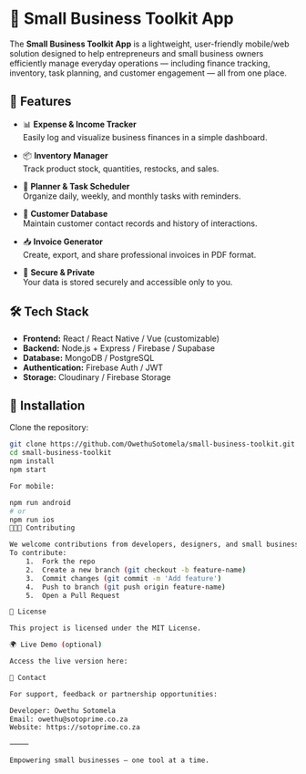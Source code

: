 # 🧰 Small Business Toolkit App

The **Small Business Toolkit App** is a lightweight, user-friendly mobile/web solution designed to help entrepreneurs and small business owners efficiently manage everyday operations — including finance tracking, inventory, task planning, and customer engagement — all from one place.

## 🚀 Features

- 📊 **Expense & Income Tracker**  
  Easily log and visualize business finances in a simple dashboard.

- 📦 **Inventory Manager**  
  Track product stock, quantities, restocks, and sales.

- 📅 **Planner & Task Scheduler**  
  Organize daily, weekly, and monthly tasks with reminders.

- 📇 **Customer Database**  
  Maintain customer contact records and history of interactions.

- 📥 **Invoice Generator**  
  Create, export, and share professional invoices in PDF format.

- 🔐 **Secure & Private**  
  Your data is stored securely and accessible only to you.

## 🛠 Tech Stack

- **Frontend:** React / React Native / Vue (customizable)
- **Backend:** Node.js + Express / Firebase / Supabase
- **Database:** MongoDB / PostgreSQL
- **Authentication:** Firebase Auth / JWT
- **Storage:** Cloudinary / Firebase Storage

## 🧪 Installation

Clone the repository:

```bash
git clone https://github.com/OwethuSotomela/small-business-toolkit.git
cd small-business-toolkit
npm install
npm start

For mobile:

npm run android
# or
npm run ios
👩🏽‍💻 Contributing

We welcome contributions from developers, designers, and small business owners.
To contribute:
	1.	Fork the repo
	2.	Create a new branch (git checkout -b feature-name)
	3.	Commit changes (git commit -m 'Add feature')
	4.	Push to branch (git push origin feature-name)
	5.	Open a Pull Request

📄 License

This project is licensed under the MIT License.

🌍 Live Demo (optional)

Access the live version here:

💬 Contact

For support, feedback or partnership opportunities:

Developer: Owethu Sotomela
Email: owethu@sotoprime.co.za
Website: https://sotoprime.co.za

⸻

Empowering small businesses — one tool at a time.
